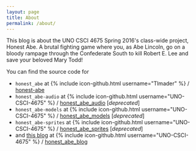 ```yaml
---
layout: page
title: About
permalink: /about/
---
```


This blog is about the UNO CSCI 4675 Spring 2016's class-wide project, Honest Abe. A brutal fighting game where you, as Abe Lincoln, go on a bloody rampage through the Confederate South to kill Robert E. Lee and save your beloved Mary Todd!

You can find the source code for

* `honest_abe` at
{% include icon-github.html username="Tlmader" %} /
[honest-abe](https://github.com/Tlmader/honest-abe)
* `honest_abe-audio` at
{% include icon-github.html username="UNO-CSCI-4675" %} /
[honest_abe_audio](https://github.com/UNO-CSCI-4675/honest_abe_audio) [*deprecated*]
* `honest_abe-models` at
{% include icon-github.html username="UNO-CSCI-4675" %} /
[honest_abe_models](https://github.com/UNO-CSCI-4675/honest_abe_models) [*deprecated*]
* `honest_abe-sprites` at
{% include icon-github.html username="UNO-CSCI-4675" %} /
[honest_abe_sprites](https://github.com/UNO-CSCI-4675/honest_abe_sprites) [*deprecated*]
* and [this blog][honest_abe_blog_site] at
{% include icon-github.html username="UNO-CSCI-4675" %} /
[honest_abe_blog](https://github.com/UNO-CSCI-4675/honest_abe_blog)

[honest_abe_blog_site]: http://uno-csci-4675.github.io/honest_abe_blog/
